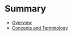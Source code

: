 # Summary

* [Overview](README.md)
* [Concepts and Terminology](concepts_and_terminology/README.md) 	

